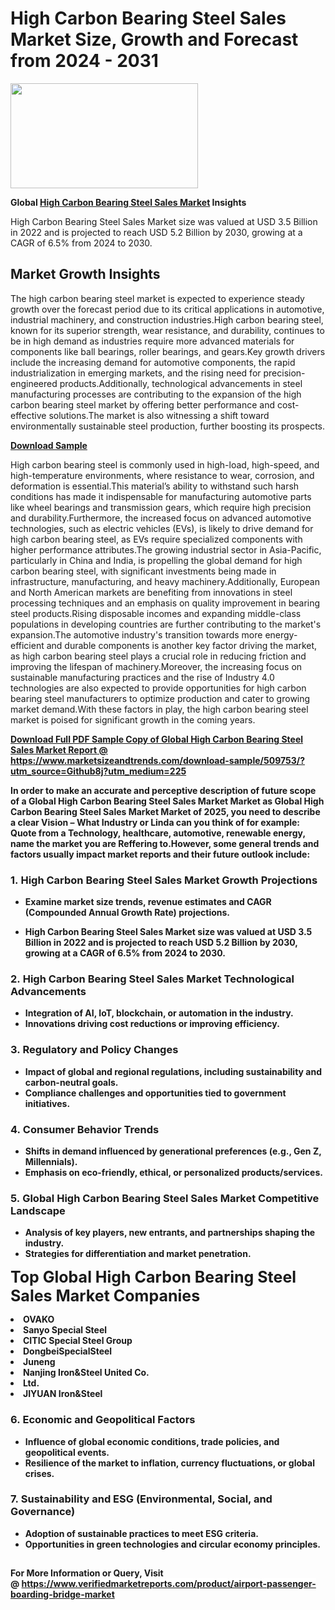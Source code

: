 <H1>High Carbon Bearing Steel Sales Market Size, Growth and Forecast from 2024 - 2031</H1><img class="aligncenter size-medium wp-image-584254" src="https://thirdeyenews.in/wp-content/uploads/2024/09/Global-Market-Research-300x168.jpeg" alt="" width="300" height="168" /><p><strong>Global&nbsp;<a href="https://www.marketsizeandtrends.com/download-sample/509753/?utm_source=Github8j?utm_medium=225">High Carbon Bearing Steel Sales Market</a> Insights</strong></p><p>High Carbon Bearing Steel Sales Market size was valued at USD 3.5 Billion in 2022 and is projected to reach USD 5.2 Billion by 2030, growing at a CAGR of 6.5% from 2024 to 2030.</p><p><h2>Market Growth Insights</h2> <p>The high carbon bearing steel market is expected to experience steady growth over the forecast period due to its critical applications in automotive, industrial machinery, and construction industries.High carbon bearing steel, known for its superior strength, wear resistance, and durability, continues to be in high demand as industries require more advanced materials for components like ball bearings, roller bearings, and gears.Key growth drivers include the increasing demand for automotive components, the rapid industrialization in emerging markets, and the rising need for precision-engineered products.Additionally, technological advancements in steel manufacturing processes are contributing to the expansion of the high carbon bearing steel market by offering better performance and cost-effective solutions.The market is also witnessing a shift toward environmentally sustainable steel production, further boosting its prospects.</p> <p><strong><a href="#">Download Sample</a></strong></p> <p>High carbon bearing steel is commonly used in high-load, high-speed, and high-temperature environments, where resistance to wear, corrosion, and deformation is essential.This material’s ability to withstand such harsh conditions has made it indispensable for manufacturing automotive parts like wheel bearings and transmission gears, which require high precision and durability.Furthermore, the increased focus on advanced automotive technologies, such as electric vehicles (EVs), is likely to drive demand for high carbon bearing steel, as EVs require specialized components with higher performance attributes.The growing industrial sector in Asia-Pacific, particularly in China and India, is propelling the global demand for high carbon bearing steel, with significant investments being made in infrastructure, manufacturing, and heavy machinery.Additionally, European and North American markets are benefiting from innovations in steel processing techniques and an emphasis on quality improvement in bearing steel products.Rising disposable incomes and expanding middle-class populations in developing countries are further contributing to the market's expansion.The automotive industry's transition towards more energy-efficient and durable components is another key factor driving the market, as high carbon bearing steel plays a crucial role in reducing friction and improving the lifespan of machinery.Moreover, the increasing focus on sustainable manufacturing practices and the rise of Industry 4.0 technologies are also expected to provide opportunities for high carbon bearing steel manufacturers to optimize production and cater to growing market demand.With these factors in play, the high carbon bearing steel market is poised for significant growth in the coming years.</p> <p><strong><a href="#"></p><p><span class=""><strong>Download Full PDF Sample Copy of Global High Carbon Bearing Steel Sales Market Report</strong> @ <a href="https://www.marketsizeandtrends.com/download-sample/509753/?utm_source=Github8j?utm_medium=225" target="_blank">https://www.marketsizeandtrends.com/download-sample/509753/?utm_source=Github8j?utm_medium=225</a></span></p><p>In order to make an accurate and perceptive description of future scope of a Global&nbsp;High Carbon Bearing Steel Sales Market Market as Global&nbsp;High Carbon Bearing Steel Sales Market Market of 2025, you need to describe a clear Vision &ndash; What Industry or Linda can you think of for example: Quote from a Technology, healthcare, automotive, renewable energy, name the market you are Reffering to.However, some general trends and factors usually impact market reports and their future outlook include:</p><h3>1.&nbsp;<strong>High Carbon Bearing Steel Sales Market Growth Projections</strong></h3><ul><li>Examine market size trends, revenue estimates and CAGR (Compounded Annual Growth Rate) projections.</li><li><p>High Carbon Bearing Steel Sales Market size was valued at USD 3.5 Billion in 2022 and is projected to reach USD 5.2 Billion by 2030, growing at a CAGR of 6.5% from 2024 to 2030.</p></li></ul><h3>2.&nbsp;<strong>High Carbon Bearing Steel Sales Market Technological Advancements</strong></h3><ul><li>Integration of AI, IoT, blockchain, or automation in the industry.</li><li>Innovations driving cost reductions or improving efficiency.</li></ul><h3>3.&nbsp;<strong>Regulatory and Policy Changes</strong></h3><ul><li>Impact of global and regional regulations, including sustainability and carbon-neutral goals.</li><li>Compliance challenges and opportunities tied to government initiatives.</li></ul><h3>4.&nbsp;<strong>Consumer Behavior Trends</strong></h3><ul><li>Shifts in demand influenced by generational preferences (e.g., Gen Z, Millennials).</li><li>Emphasis on eco-friendly, ethical, or personalized products/services.</li></ul><h3>5.&nbsp;<strong>Global High Carbon Bearing Steel Sales Market Competitive Landscape</strong></h3><ul><li>Analysis of key players, new entrants, and partnerships shaping the industry.</li><li>Strategies for differentiation and market penetration.</li></ul><p data-pm-slice="1 1 []"><span style="color: inherit; font-family: inherit; font-size: 25px;">Top Global High Carbon Bearing Steel Sales Market Companies</span></p><div class="" data-test-id=""><p><li>OVAKO</li><li> Sanyo Special Steel</li><li> CITIC Special Steel Group</li><li> DongbeiSpecialSteel</li><li> Juneng</li><li> Nanjing Iron&Steel United Co.</li><li>Ltd.</li><li> JIYUAN Iron&Steel</li></p></div><h3>6.&nbsp;<strong>Economic and Geopolitical Factors</strong></h3><ul><li>Influence of global economic conditions, trade policies, and geopolitical events.</li><li>Resilience of the market to inflation, currency fluctuations, or global crises.</li></ul><h3>7.&nbsp;<strong>Sustainability and ESG (Environmental, Social, and Governance)</strong></h3><ul><li>Adoption of sustainable practices to meet ESG criteria.</li><li>Opportunities in green technologies and circular economy principles.</li></ul><h2><strong style="font-size: 14px;">For More Information or Query, Visit @&nbsp;</strong><a style="background-color: #ffffff; font-size: 14px;" href="https://www.marketsizeandtrends.com/report/high-carbon-bearing-steel-sales-market/" target="_blank">https://www.verifiedmarketreports.com/product/airport-passenger-boarding-bridge-market</a></h2>